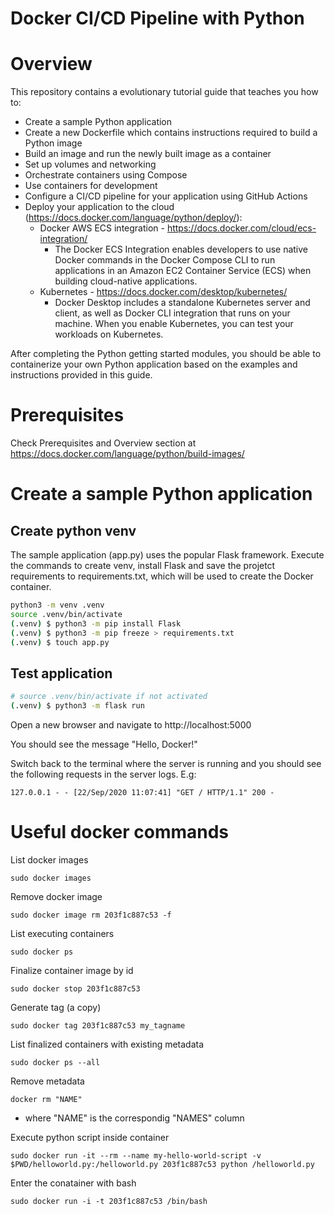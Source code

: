 # Docker CI/CD Pipeline with Python

# Overview

This repository contains a evolutionary tutorial guide that teaches you how to:

- Create a sample Python application
- Create a new Dockerfile which contains instructions required to build a Python image
- Build an image and run the newly built image as a container
- Set up volumes and networking
- Orchestrate containers using Compose
- Use containers for development
- Configure a CI/CD pipeline for your application using GitHub Actions
- Deploy your application to the cloud (https://docs.docker.com/language/python/deploy/):
    - Docker AWS ECS integration - https://docs.docker.com/cloud/ecs-integration/
        - The Docker ECS Integration enables developers to use native Docker commands in the Docker Compose CLI to run applications in an Amazon EC2 Container Service (ECS) when building cloud-native applications.
    - Kubernetes - https://docs.docker.com/desktop/kubernetes/
        - Docker Desktop includes a standalone Kubernetes server and client, as well as Docker CLI integration that runs on your machine. When you enable Kubernetes, you can test your workloads on Kubernetes.

After completing the Python getting started modules, you should be able to containerize your own Python application based on the examples and instructions provided in this guide.

# Prerequisites

Check Prerequisites and Overview section at https://docs.docker.com/language/python/build-images/ 

# Create a sample Python application

## Create python venv
The sample application (app.py) uses the popular Flask framework. Execute the commands to create venv, install Flask and save the projetct requirements to requirements.txt, which will be used to create the Docker container.
```bash
python3 -m venv .venv
source .venv/bin/activate
(.venv) $ python3 -m pip install Flask
(.venv) $ python3 -m pip freeze > requirements.txt
(.venv) $ touch app.py
```

## Test application
```bash
# source .venv/bin/activate if not activated
(.venv) $ python3 -m flask run
```
Open a new browser and navigate to http://localhost:5000

You should see the message "Hello, Docker!" 

Switch back to the terminal where the server is running and you should see the following requests in the server logs. E.g:

```
127.0.0.1 - - [22/Sep/2020 11:07:41] "GET / HTTP/1.1" 200 -
```

<!-- 
## Create a new Dockerfile which contains instructions required to build a Python image

## Build an image and run the newly built image as a container

## Set up volumes and networking

## Orchestrate containers using Compose

## Use containers for development

## Configure a CI/CD pipeline for your application using GitHub Actions -->


# Useful docker commands

List docker images
```
sudo docker images
```

Remove docker image
```
sudo docker image rm 203f1c887c53 -f
```

List executing containers
```
sudo docker ps
```

Finalize container image by id
```
sudo docker stop 203f1c887c53
```

Generate tag (a copy)
```
sudo docker tag 203f1c887c53 my_tagname
```

List finalized containers with existing metadata
```
sudo docker ps --all
```

Remove metadata
```
docker rm "NAME"
```
- where "NAME" is the correspondig "NAMES" column

Execute python script inside container
```
sudo docker run -it --rm --name my-hello-world-script -v $PWD/helloworld.py:/helloworld.py 203f1c887c53 python /helloworld.py
```

Enter the conatainer with bash
```
sudo docker run -i -t 203f1c887c53 /bin/bash
```

